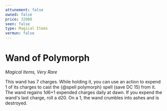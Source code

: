 ```yaml
---
attunement: false
owned: false
price: 32000
seen: false
type: Magical Items
vermun: false
---
```

# Wand of Polymorph

*Magical Items, Very Rare*

This wand has 7 charges. While holding it, you can use an action to expend 1 of its charges to cast the {@spell polymorph} spell (save DC 15) from it. The wand regains 1d6+1 expended charges daily at dawn. If you expend the wand's last charge, roll a d20. On a 1, the wand crumbles into ashes and is destroyed.
